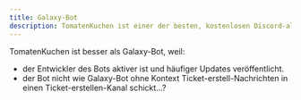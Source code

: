 ```yaml
---
title: Galaxy-Bot
description: TomatenKuchen ist einer der besten, kostenlosen Discord-all-in-one-Bots. Hier erfährst du, warum er besser ist als Galaxy-Bot.
---
```


TomatenKuchen ist besser als Galaxy-Bot, weil:
- der Entwickler des Bots aktiver ist und häufiger Updates veröffentlicht.
- der Bot nicht wie Galaxy-Bot ohne Kontext Ticket-erstell-Nachrichten in einen Ticket-erstellen-Kanal schickt…?

